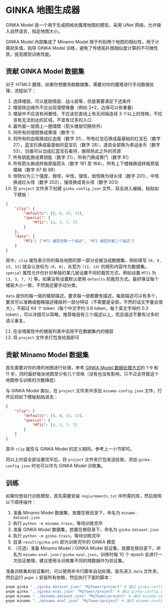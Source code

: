 # GINKA 地图生成器

GINKA Model 是一个用于生成网格状魔塔地图的模型，采用 UNet 网络，允许输入自然语言，指定地图大小。

GINKA Model 内部集成了 Minamo Model 用于判别两个地图的相似性，用于计算损失值，指导 GINKA Model 训练，避免了传统拓扑图相似度计算的不可微性质，提高模型训练性能。

## 贡献 GINKA Model 数据集

对于 HTML5 魔塔，如果你想要贡献数据集，需要对你的魔塔进行手动数据处理，流程如下：

1. 选择楼层，可以是剧情层、战斗层等，但是需要满足下述条件
2. 楼层除边缘外不应出现墙壁堆叠（例如 2\*2，边缘可以有重叠）
3. 楼层中不应该有闲置怪，不应该在直线上有无间隔连续 3 个以上的怪物，不应该有无法到达的区域，不宜有过多的入口
4. 最外面一层围上一圈墙壁（箭头楼层切换除外）
5. 将所有的墙壁换成黄墙（数字 1）
6. 将所有的血瓶换成红血瓶（数字 31），所有红宝石换成最基础的红宝石（数字 27），蓝宝石换成最基础的蓝宝石（数字 28），道具全部换为幸运金币（数字 53），剑盾可以当成红蓝宝石看待，删除除此之外的资源
7. 所有钥匙换成黄钥匙（数字 21），所有门换成黄门（数字 81）
8. 所有箭头换成样板原版箭头（数字 161 至 164），所有上下楼梯换成样板原版楼梯（数字 87 和 88）
9. 怪物分为三个强度，弱怪，中怪，强怪，弱怪换为绿头怪（数字 201），中怪换成红头怪（数字 202），强怪换成青头怪（数字 203）
10. 在 `project` 文件夹下创建 `ginka-config.json` 文件，双击进入编辑，粘贴如下模板：

```json
{
    "clip": {
        "defaults": [0, 0, 13, 13],
        "special": {
            "MT11": [3, 3, 7, 7]
        }
    },
    "data": {
        "MT1": ["MT1 楼层的第一个描述", "MT1 楼层的第二个描述"]
    }
}
```

其中，`clip` 属性表示你的每张地图的那一部分会被当成数据集，例如填写 `[0, 0, 13, 13]` 就会让坐标为 `(0, 0)`，长宽为 `(13, 13)` 的矩形内容作为数据集。`special` 属性允许你针对单独的某几层设置不同的裁剪方式，例如设置 `MT11` 为 `[3, 3, 7, 7]` 等，如果没有设置默认使用 `defaults` 的裁剪方式。最好保证每个楼层大小一致，不然我还要手动分类。

`data` 是你的每一层的楼层描述，要求每一层都要有描述，每层描述可以有多个，要求可以准确或粗略描述楼层的一部分特征（不需要是全部，不然的话文字量会很大），不超过 64 个 token（每个中文字约 0.6 token，每个英文字母约 0.3 token），可以详细可以简略，推荐每层有三个描述以上，而且描述不要有过多的语义重复。

11. 在全塔属性中的楼层列表中去除不在数据集内的楼层
12. 将 `project` 文件夹打包发给我即可

## 贡献 Minamo Model 数据集

首先需要对你的塔的地图进行处理，参考 [GINKA Model 数据处理方式](#贡献-ginka-model-数据集)的 1-9 和 11 步，同时最好每张地图至少有几个空格（没有也没有影响，只不过会导致这个地图参与训练的次数降低）

与 GINKA Model 类似，在 `project` 文件夹中添加 `minamo-config.json` 文件，打开后将如下模板粘贴进去：

```json
{
    "clip": {
        "defaults": [0, 0, 13, 13],
        "special": {
            "MT11": [3, 3, 7, 7]
        }
    }
}
```

其中 `clip` 属性与 GINKA Model 的定义相同，参考上一小节即可。

将以上内容全部设置完毕后，将 `project` 文件夹打包发送给我，添加 `ginka-config.json` 时也可以作为 GINKA Model 训练集。

## 训练

如果你想自行训练模型，首先需要安装 `reqiurements.txt` 中所需的库，然后按照以下顺序操作：

1. 准备 Minamo Model 数据集，放置在根目录下，命名为 `minamo-dataset.json`
2. 执行 `python -m minamo.train`，等待训练完毕
3. 准备 GINKA Model 数据集，放置在根目录下，命名为 `ginka-dataset.json`
4. 执行 `python -m ginka.train`，等待训练完毕
5. 目录 `result/ginka.pth` 即为训练完毕的 GINKA 模型
6. （可选）准备 Minamo Model / GINKA Model 验证集，放置在根目录下，命名为 `minamo-eval.json` / `ginka-eval.json`，训练时每 10 个 epoch 会进行一次验证推理，建议使用与训练集不同的塔数据作为验证集。

准备训练集和验证集时，可以使用命令行脚本自动处理。首先进入 `data` 文件夹，然后运行 `pnpm i` 安装所有依赖，然后执行下面的脚本：

```bash
pnpm ginka "../ginka-dataset.json" "MyTower/project" # 通过 ginka-config.json 生成 GINKA 训练集
pnpm ginka "../ginka-eval.json" "MyTower/project" # 通过 ginka-config.json 生成 GINKA 验证集
pnpm minamo "../minamo-dataset.json" "MyTower/project" # 通过 minamo-config.json 生成 Minamo 训练集
pnpm minamo "../minamo-eval.json" "MyTower/project" # 通过 minamo-config.json 生成 Minamo 验证集
```
